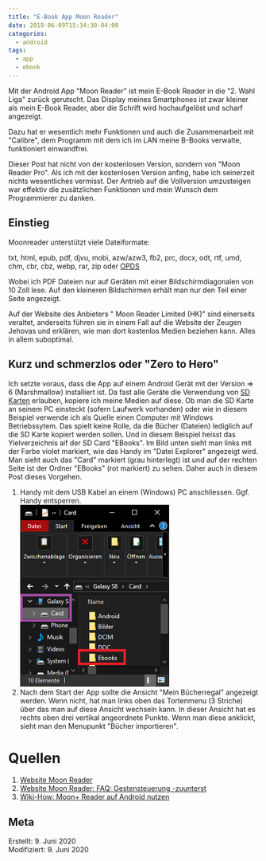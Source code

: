 ```yaml
---
title: "E-Book App Moon Reader"
date: 2019-06-09T15:34:30-04:00
categories:
  - android
tags:
  - app
  - ebook
---
```


Mit der Android App "Moon Reader" ist mein E-Book Reader in die "2. Wahl Liga" zurück gerutscht. Das Display meines Smartphones ist zwar kleiner als mein E-Book Reader, aber die Schrift wird hochaufgelöst und scharf angezeigt.  

Dazu hat er wesentlich mehr Funktionen und auch die Zusammenarbeit mit "Calibre", dem Programm mit dem ich im LAN meine B-Books verwalte, funktioniert einwandfrei.  

Dieser Post hat nicht von der kostenlosen Version, sondern von "Moon Reader Pro". Als ich mit der kostenlosen Version anfing, habe ich seinerzeit nichts wesentliches vermisst. Der Antrieb auf die Vollversion umzusteigen war effektiv die zusätzlichen Funktionen und mein Wunsch dem Programmierer zu danken.  

## Einstieg  

Moonreader unterstützt viele Dateiformate:  

txt, html, epub, pdf, djvu, mobi, azw/azw3, fb2, prc, docx, odt, rtf, umd, chm, cbr, cbz, webp, rar, zip oder [OPDS](https://papierlos-lesen.de/glossar/opds/)  

Wobei ich PDF Dateien nur auf Geräten mit einer Bildschirmdiagonalen von 10 Zoll lese. Auf den kleineren Bildschirmen erhält man nur den Teil einer Seite angezeigt.

Auf der Website des Anbieters " Moon Reader Limited (HK)" sind einerseits veraltet, anderseits führen sie in einem Fall auf die Website der Zeugen Jehovas und erklären, wie man dort kostenlos Medien beziehen kann. Alles in allem suboptimal.  

## Kurz und schmerzlos oder "Zero to Hero"  

Ich setzte voraus, dass die App auf einem Android Gerät mit der Version => 6 (Marshmallow) installiert ist. Da fast alle Geräte die Verwendung von [SD Karten](https://de.wikipedia.org/wiki/SD-Karte) erlauben, kopiere ich meine Medien auf diese. Ob man die SD Karte an seinem PC einsteckt (sofern Laufwerk vorhanden) oder wie in diesem Beispiel verwende ich als Quelle einen Computer mit Windows Betriebssytem. Das spielt keine Rolle, da die Bücher (Dateien) lediglich auf die SD Karte kopiert werden sollen. Und in diesem Beispiel heisst das Yielverzeichnis aif der SD Card "EBooks". Im Bild unten sieht man links mit der Farbe violet markiert, wie das Handy im "Datei Explorer" angezeigt wird. Man sieht auch das "Card" markiert (grau hinterlegt) ist und auf der rechten Seite ist der Ordner "EBooks" (rot markiert) zu sehen. Daher auch in diesem Post dieses Vorgehen.

1. Handy mit dem USB Kabel an einem (Windows) PC anschliessen. Ggf. Handy entsperren.  
![PSinitalisieren](/assets/images/58-dateienkopieren.png)  
2. Nach dem Start der App sollte die Ansicht "Mein Bücherregal" angezeigt werden. Wenn nicht, hat man links oben das Tortenmenu (3 Striche) über das man auf diese Ansicht wechseln kann. In dieser Ansicht hat es rechts oben drei vertikal angeordnete Punkte. Wenn man diese anklickt, sieht man den Menupunkt "Bücher importieren".  

# Quellen

1. [Website Moon Reader](https://www.moondownload.com/index.html)  
2. [Website Moon Reader: FAQ: Gestensteuerung -zuunterst](https://www.moondownload.com/faq.html)  
3. [Wiki-How: Moon+ Reader auf Android nutzen](https://de.wikihow.com/Moon%2B-Reader-auf-Android-nutzen)  

## Meta

Erstellt:		9. Juni 2020  
Modifiziert:	9. Juni 2020  
